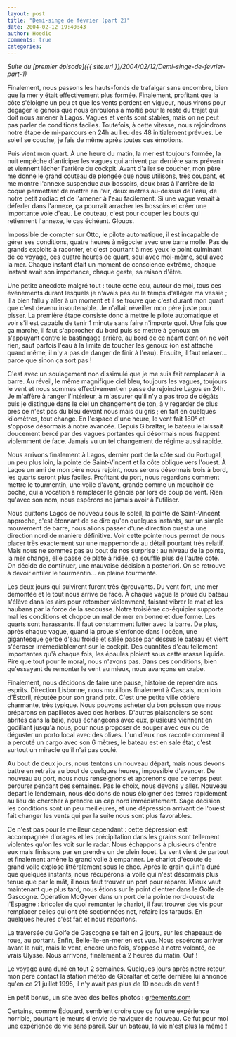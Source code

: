 ```yaml
---
layout: post
title: "Demi-singe de février (part 2)"
date: 2004-02-12 19:40:43
author: Hoedic
comments: true
categories: 
---
```



*Suite du [premier épisode]({{ site.url }}/2004/02/12/Demi-singe-de-fevrier-part-1)*

Finalement, nous passons les hauts-fonds de trafalgar sans encombre, bien que la mer y était effectivement plus formée. Finalement, profitant que la côte s'éloigne un peu et que les vents perdent en vigueur, nous virons pour dégager le génois que nous enroulons à moitié pour le reste du trajet qui doit nous amener à Lagos. Vagues et vents sont stables, mais on ne peut pas parler de conditions faciles. Toutefois, à cette vitesse, nous rejoindrons notre étape de mi-parcours en 24h au lieu des 48 initialement prévues. Le soleil se couche, je fais de même après toutes ces émotions.

Puis vient mon quart. À une heure du matin, la mer est toujours formée, la nuit empêche d'anticiper les vagues qui arrivent par derrière sans prévenir et viennent lécher l'arrière du cockpit. Avant d'aller se coucher, mon père me donne le grand couteau de plongée que nous utilisons, très coupant, et me montre l'annexe suspendue aux bossoirs, deux bras à l'arrière de la coque permettant de mettre en l'air, deux mètres au-dessus de l'eau, de notre petit zodiac et de l'amener à l'eau facilement. Si une vague venait à déferler dans l'annexe, ça pourrait arracher les bossoirs et créer une importante voie d'eau. Le couteau, c'est pour couper les bouts qui retiennent l'annexe, le cas échéant. Gloups.

Impossible de compter sur Otto, le pilote automatique, il est incapable de gérer ses conditions, quatre heures à négocier avec une barre molle. Pas de grands exploits à raconter, et c'est pourtant à mes yeux le point culminant de ce voyage, ces quatre heures de quart, seul avec moi-même, seul avec la mer. Chaque instant était un moment de conscience extrême, chaque instant avait son importance, chaque geste, sa raison d'être.

Une petite anecdote malgré tout : toute cette eau, autour de moi, tous ces événements durant lesquels je n'avais pas eu le temps d'alléger ma vessie ; il a bien fallu y aller à un moment et il se trouve que c'est durant mon quart que c'est devenu insoutenable. Je n'allait réveiller mon père juste pour pisser. La première étape consiste donc à mettre le pilote automatique et voir s'il est capable de tenir 1 minute sans faire n'importe quoi. Une fois que ça marche, il faut s'approcher du bord puis se mettre à genoux en s'appuyant contre le bastingage arrière, au bord de ce néant dont on ne voit rien, sauf parfois l'eau à la limite de toucher les genoux (on est attaché quand même, il n'y a pas de danger de finir à l'eau). Ensuite, il faut relaxer... parce que sinon ça sort pas !

C'est avec un soulagement non dissimulé que je me suis fait remplacer à la barre. Au réveil, le même magnifique ciel bleu, toujours les vagues, toujours le vent et nous sommes effectivement en passe de rejoindre Lagos en 24h. Je m'affère à ranger l'intérieur, à m'assurer qu'il n'y a pas trop de dégâts puis je distingue dans le ciel un changement de ton, à y regarder de plus près ce n'est pas du bleu devant nous mais du gris ; en fait en quelques kilomètres, tout change. En l'espace d'une heure, le vent fait 180° et s'oppose désormais à notre avancée. Depuis Gibraltar, le bateau le laissait doucement bercé par des vagues portantes qui désormais nous frappent violemment de face. Jamais vu un tel changement de régime aussi rapide.

Nous arrivons finalement à Lagos, dernier port de la côte sud du Portugal, un peu plus loin, la pointe de Saint-Vincent et la côte oblique vers l'ouest. À Lagos un ami de mon père nous rejoint, nous serons désormais trois à bord, les quarts seront plus faciles. Profitant du port, nous regardons comment mettre le tourmentin, une voile d'avant, grande comme un mouchoir de poche, qui a vocation à remplacer le génois par lors de coup de vent. Rien qu'avec son nom, nous espérons ne jamais avoir à l'utiliser.

Nous quittons Lagos de nouveau sous le soleil, la pointe de Saint-Vincent approche, c'est étonnant de se dire qu'en quelques instants, sur un simple mouvement de barre, nous allons passer d'une direction ouest à une direction nord de manière définitive. Voir cette pointe nous permet de nous placer très exactement sur une mappemonde au détail pourtant très relatif. Mais nous ne sommes pas au bout de nos surprise : au niveau de la pointe, la mer change, elle passe de plate à ridée, ça souffle plus de l'autre coté. On décide de continuer, une mauvaise décision a posteriori. On se retrouve à devoir enfiler le tourmentin... en pleine tourmente.

Les deux jours qui suivirent furent très éprouvants. Du vent fort, une mer démontée et le tout nous arrive de face. À chaque vague la proue du bateau s'élève dans les airs pour retomber violemment, faisant vibrer le mat et les haubans par la force de la secousse. Notre troisième co-équipier supporte mal les conditions et choppe un mal de mer en bonne et due forme. Les quarts sont harassants. Il faut constamment lutter avec la barre. De plus, après chaque vague, quand la proue s'enfonce dans l'océan, une gigantesque gerbe d'eau froide et salée passe par dessus le bateau et vient s'écraser irrémédiablement sur le cockpit. Des quantités d'eau tellement importantes qu'à chaque fois, les épaules ploient sous cette masse liquide. Pire que tout pour le moral, nous n'avons pas. Dans ces conditions, bien qu'essayant de remonter le vent au mieux, nous avançons en crabe.

Finalement, nous décidons de faire une pause, histoire de reprendre nos esprits. Direction Lisbonne, nous mouillons finalement à Cascais, non loin d'Estoril, réputée pour son grand prix. C'est une petite ville côtière charmante, très typique. Nous pouvons acheter du bon poisson que nous préparons en papillotes avec des herbes. D'autres plaisanciers se sont abrités dans la baie, nous échangeons avec eux, plusieurs viennent en godillant jusqu'à nous, pour nous proposer de souper avec eux ou de déguster un porto local avec des olives. L'un d'eux nos raconte comment il a percuté un cargo avec son 6 mètres, le bateau est en sale état, c'est surtout un miracle qu'il n'ai pas coulé.

Au bout de deux jours, nous tentons un nouveau départ, mais nous devons battre en retraite au bout de quelques heures, impossible d'avancer. De nouveau au port, nous nous renseignons et apprenons que ce temps peut perdurer pendant des semaines. Pas le choix, nous devons y aller. Nouveau départ le lendemain, nous décidons de nous éloigner des terres rapidement au lieu de chercher à prendre un cap nord immédiatement. Sage décision, les conditions sont un peu meilleures, et une dépression arrivant de l'ouest fait changer les vents qui par la suite nous sont plus favorables.

Ce n'est pas pour le meilleur cependant : cette dépression est accompagnée d'orages et les précipitation dans les grains sont tellement violentes qu'on les voit sur le radar. Nous échappons à plusieurs d'entre eux mais finissons par en prendre un de plein fouet. Le vent vient de partout et finalement amène la grand voile à empanner. Le chariot d'écoute de grand voile explose littéralement sous le choc. Après le grain qui n'a duré que quelques instants, nous récupérons la voile qui n'est désormais plus tenue que par le mât, il nous faut trouver un port pour réparer. Mieux vaut maintenant que plus tard, nous étions sur le point d'entrer dans le Golfe de Gascogne. Opération McGyver dans un port de la pointe nord-ouest de l'Espagne : bricoler de quoi remonter le chariot, il faut trouver des vis pour remplacer celles qui ont été sectionnées net, refaire les tarauds. En quelques heures c'est fait et nous repartons.

La traversée du Golfe de Gascogne se fait en 2 jours, sur les chapeaux de roue, au portant. Enfin, Belle-île-en-mer en est vue. Nous espérons arriver avant la nuit, mais le vent, encore une fois, s'oppose à notre volonté, de vrais Ulysse. Nous arrivons, finalement à 2 heures du matin. Ouf !

Le voyage aura duré en tout 2 semaines. Quelques jours après notre retour, mon père contact la station météo de Gibraltar et cette dernière lui annonce qu'en ce 21 juillet 1995, il n'y avait pas plus de 10 noeuds de vent !

En petit bonus, un site avec des belles photos : [gréements.com](http://www.greements.com/)

Certains, comme Édouard, semblent croire que ce fut une expérience horrible, pourtant je meurs d'envie de naviguer de nouveau. Ce fut pour moi une expérience de vie sans pareil. Sur un bateau, la vie n'est plus la même !